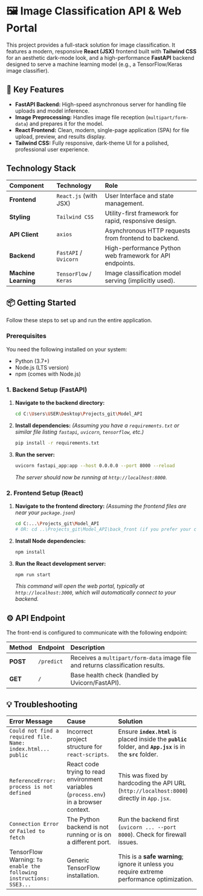 # 🖼️ Image Classification API & Web Portal

This project provides a full-stack solution for image classification. It features a modern, responsive **React (JSX)** frontend built with **Tailwind CSS** for an aesthetic dark-mode look, and a high-performance **FastAPI** backend designed to serve a machine learning model (e.g., a TensorFlow/Keras image classifier).

## 🚀 Key Features

* **FastAPI Backend:** High-speed asynchronous server for handling file uploads and model inference.
* **Image Preprocessing:** Handles image file reception (`multipart/form-data`) and prepares it for the model.
* **React Frontend:** Clean, modern, single-page application (SPA) for file upload, preview, and results display.
* **Tailwind CSS:** Fully responsive, dark-theme UI for a polished, professional user experience.

##  Technology Stack

| Component | Technology | Role |
| :--- | :--- | :--- |
| **Frontend** | `React.js` (with JSX) | User Interface and state management. |
| **Styling** | `Tailwind CSS` | Utility-first framework for rapid, responsive design. |
| **API Client** | `axios` | Asynchronous HTTP requests from frontend to backend. |
| **Backend** | `FastAPI` / `Uvicorn` | High-performance Python web framework for API endpoints. |
| **Machine Learning**| `TensorFlow` / `Keras` | Image classification model serving (implicitly used). |

## 📦 Getting Started

Follow these steps to set up and run the entire application.

### Prerequisites

You need the following installed on your system:

* Python (3.7+)
* Node.js (LTS version)
* npm (comes with Node.js)

### 1. Backend Setup (FastAPI)

1.  **Navigate to the backend directory:**
    ```bash
    cd C:\Users\USER\Desktop\Projects_git\Model_API
    ```
2.  **Install dependencies:**
    *(Assuming you have a `requirements.txt` or similar file listing `fastapi`, `uvicorn`, `tensorflow`, etc.)*
    ```bash
    pip install -r requirements.txt
    ```
3.  **Run the server:**
    ```bash
    uvicorn fastapi_app:app --host 0.0.0.0 --port 8000 --reload
    ```
    *The server should now be running at `http://localhost:8000`.*

### 2. Frontend Setup (React)

1.  **Navigate to the frontend directory:**
    *(Assuming the frontend files are near your `package.json`)*
    ```bash
    cd C:...\Projects_git\Model_API 
    # OR: cd ..\Projects_git\Model_API\back_front (if you prefer your custom folder)
    ```
2.  **Install Node dependencies:**
    ```bash
    npm install
    ```
3.  **Run the React development server:**
    ```bash
    npm run start
    ```
    *This command will open the web portal, typically at `http://localhost:3000`, which will automatically connect to your backend.*
## ⚙️ API Endpoint

The front-end is configured to communicate with the following endpoint:

| Method | Endpoint | Description |
| :--- | :--- | :--- |
| **POST** | `/predict` | Receives a `multipart/form-data` image file and returns classification results. |
| **GET** | `/` | Base health check (handled by Uvicorn/FastAPI). |

## 💡 Troubleshooting

| Error Message | Cause | Solution |
| :--- | :--- | :--- |
| `Could not find a required file. Name: index.html... public` | Incorrect project structure for `react-scripts`. | Ensure **`index.html`** is placed inside the **`public`** folder, and **`App.jsx`** is in the **`src`** folder. |
| `ReferenceError: process is not defined` | React code trying to read environment variables (`process.env`) in a browser context. | This was fixed by hardcoding the API URL (`http://localhost:8000`) directly in `App.jsx`. |
| `Connection Error` or `Failed to fetch` | The Python backend is not running or is on a different port. | Run the backend first (`uvicorn ... --port 8000`). Check for firewall issues. |
| TensorFlow Warning: `To enable the following instructions: SSE3...` | Generic TensorFlow installation. | This is a **safe warning**; ignore it unless you require extreme performance optimization. |


